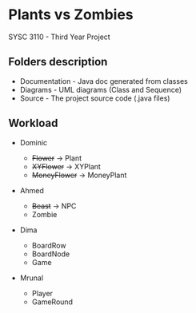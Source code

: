 # Plants vs Zombies
SYSC 3110 - Third Year Project

## Folders description
- Documentation - Java doc generated from classes
- Diagrams - UML diagrams (Class and Sequence)
- Source - The project source code (.java files)

## Workload
- Dominic
    * ~~Flower~~ -> Plant  
    * ~~XYFlower~~ -> XYPlant
    * ~~MoneyFlower~~ -> MoneyPlant

- Ahmed
    * ~~Beast~~ -> NPC
    * Zombie

- Dima
    * BoardRow
    * BoardNode
    * Game

- Mrunal
    * Player
    * GameRound
